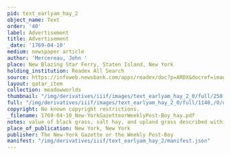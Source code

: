 ```yaml
---
pid: text_earlyam_hay_2
object_name: Text
order: '40'
label: Advertisement
title: Advertisement
_date: '1769-04-10'
medium: newspaper article
author: 'Mercereau, John '
place: New Blazing Star Ferry, Staten Island, New York
holding_institution: Readex All Search
source: https://infoweb.newsbank.com/apps/readex/doc?p=ARDX&docref=image/v2%3A10D34AE6B0969558%40EANX-10DAB08C4F9A27E8%402367274-10DAB08CB8C72418%402-10DAB08DC174A670%40Advertisement.
layout: qatar_item
collection: meadowworlds
thumbnail: "/img/derivatives/iiif/images/text_earlyam_hay_2_0/full/250,/0/default.jpg"
full: "/img/derivatives/iiif/images/text_earlyam_hay_2_0/full/1140,/0/default.jpg"
copyright: No known copyright restrictions.
_filename: 1769-04-10_New-YorkGazetteorWeeklyPost-Boy_hay.pdf
notes: value of black grass, salt hay, and upland grass described within
place_of_publication: New York, New York
publisher: The New-York Gazette or the Weekly Post-Boy
manifest: "/img/derivatives/iiif/text_earlyam_hay_2/manifest.json"
---
```

